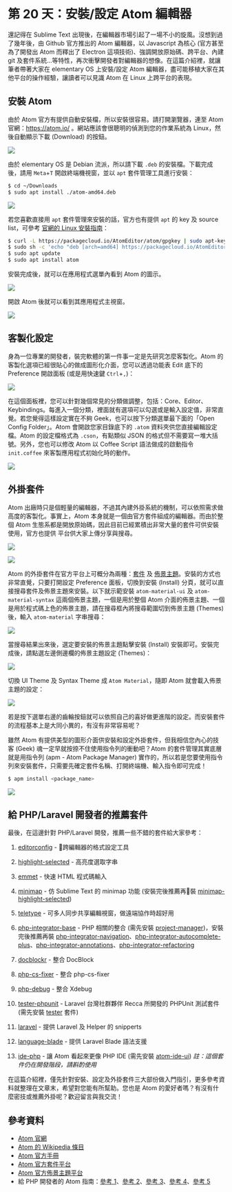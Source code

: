 # 第 20 天：安裝/設定 Atom 編輯器

還記得在 Sublime Text 出現後，在編輯器市場引起了一場不小的旋風。沒想到過了幾年後，由 Github 官方推出的 Atom 編輯器，以 Javascript 為核心 (官方甚至為了開發出 Atom 而釋出了 Electron 這項技術)、強調開放原始碼、跨平台、內建 git 及套件系統…等特性，再次衝擊開發者對編輯器的想像。在這篇介紹裡，就讓筆者帶著大家在 elementary OS 上安裝/設定 Atom 編輯器，盡可能移植大家在其他平台的操作經驗，讓讀者可以見識 Atom 在 Linux 上跨平台的表現。

## 安裝 Atom

由於 Atom 官方有提供自動安裝檔，所以安裝很容易。請打開瀏覽器，連至 Atom 官網：https://atom.io/ 。網站應該會很聰明的偵測到您的作業系統為 Linux，然後自動顯示下載 (Download) 的按鈕。

![](assets/day-20/install-atom-step1.png)

由於 elementary OS 是 Debian 流派，所以請下載 `.deb` 的安裝檔。下載完成後，請用 `Meta`+`T` 開啟終端機視窗，並以 `apt` 套件管理工具進行安裝：

```bash
$ cd ~/Downloads
$ sudo apt install ./atom-amd64.deb
```

![](assets/day-20/install-atom-step2.png)

若您喜歡直接用 `apt` 套件管理來安裝的話，官方也有提供 `apt` 的 key 及 source list，可參考 [官網的 Linux 安裝指南](http://flight-manual.atom.io/getting-started/sections/installing-atom/#platform-linux)：

```bash
$ curl -L https://packagecloud.io/AtomEditor/atom/gpgkey | sudo apt-key add -
$ sudo sh -c 'echo "deb [arch=amd64] https://packagecloud.io/AtomEditor/atom/any/ any main" > /etc/apt/sources.list.d/atom.list'
$ sudo apt update
$ sudo apt install atom
```

安裝完成後，就可以在應用程式選單內看到 Atom 的圖示。

![](assets/day-20/install-atom-step3.png)

開啟 Atom 後就可以看到其應用程式主視窗。

![](assets/day-20/install-atom-step4.png)

## 客製化設定

身為一位專業的開發者，裝完軟體的第一件事一定是先研究怎麼客製化。Atom 的客製化選項已經很貼心的做成圖形化介面，您可以透過功能表 Edit 底下的 Preference 開啟面板 (或是用快速鍵 `Ctrl`+`,`)：

![](assets/day-20/atom-settings-step1.png)

在這個面板裡，您可以針對幾個常見的分類做調整，包括：Core、Editor、Keybindings。每進入一個分類，裡面就有選項可以勾選或是輸入設定值，非常直覺。若您覺得這樣設定實在不夠 Geek，也可以按下分類選單最下面的「Open Config Folder」。Atom 會開啟您家目錄底下的 `.atom` 資料夾供您直接編輯設定檔。Atom 的設定檔格式為 `.cson`，有點類似 JSON 的格式但不需要寫一堆大括號。另外，您也可以修改 Atom 以 Coffee Script 語法做成的啟動指令 `init.coffee` 來客製應用程式初始化時的動作。

![](assets/day-20/atom-settings-step2.png)

## 外掛套件

Atom 出廠時只是個輕量的編輯器，不過其內建外掛系統的機制，可以依照需求做高度的客製化。事實上，Atom 本身就是一個由官方套件組成的編輯器。而由於整個 Atom 生態系都是開放原始碼，因此目前已經累積出非常大量的套件可供安裝使用，官方也提供 平台供大家上傳分享與搜尋。

![](assets/day-20/atom-packages-step1.png)

![](assets/day-20/atom-packages-step2.png)

Atom 的外掛套件在官方平台上可概分為兩種：[套件](https://atom.io/packages) 及 [佈景主題](https://atom.io/themes)。安裝的方式也非常直覺，只要打開設定 Preference 面板，切換到安裝 (Install) 分頁，就可以直接搜尋套件及佈景主題來安裝。以下就示範安裝 `atom-material-ui` 及 `atom-material-syntax` 這兩個佈景主題，一個是用於整個 Atom 介面的佈景主題、一個是用於程式碼上色的佈景主題，請在搜尋框內將搜尋範圍切到佈景主題 (Themes) 後，輸入 `atom-material` 字串搜尋：

![](assets/day-20/atom-packages-step3.png)

當搜尋結果出來後，選定要安裝的佈景主題點擊安裝 (Install) 安裝即可。安裝完成後，請點選左邊側邊欄的佈景主題設定 (Themes)：

![](assets/day-20/atom-packages-step4.png)

切換 UI Theme 及 Syntax Theme 成 `Atom Material`，隨即 Atom 就會載入佈景主題的設定：

![](assets/day-20/atom-packages-step5.png)

若是按下選單右邊的齒輪按鈕就可以依照自己的喜好做更進階的設定。而安裝套件的流程基本上是大同小異的，有沒有非常容易呢？

雖然 Atom 有提供美型的圖形介面供安裝和設定外掛套件，但我相信您內心的技客 (Geek) 魂一定早就按捺不住使用指令列的衝動吧？Atom 的套件管理其實底層就是用指令列 (apm - Atom Package Manager) 實作的，所以若是您要使用指令列來安裝套件，只需要先確定套件名稱、打開終端機、輸入指令即可完成！

```bash
$ apm install <package_name>
```

![](assets/day-20/atom-packages-step6.png)

## 給 PHP/Laravel 開發者的推薦套件

最後，在這邊針對 PHP/Laravel 開發，推薦一些不錯的套件給大家參考：

1. [editorconfig](https://atom.io/packages/editorconfig) - 跨編輯器的格式設定工具

2. [highlight-selected](https://atom.io/packages/highlight-selected) - 高亮度選取字串

3. [emmet](https://atom.io/packages/emmet) - 快速 HTML 程式碼輸入

4. [minimap](https://atom.io/packages/minimap) - 仿 Sublime Text 的 minimap 功能 (安裝完後推薦再裝 [minimap-highlight-selected](https://atom.io/packages/minimap-highlight-selected))

5. [teletype](https://atom.io/packages/teletype) - 可多人同步共享編輯視窗，做遠端協作時超好用

6. [php-integrator-base](https://atom.io/packages/php-integrator-base) - PHP 相關的整合 (需先安裝 [project-manager](https://atom.io/packages/project-manager))，安裝完後推薦再裝 [php-integrator-navigation](https://atom.io/packages/php-integrator-navigation)、[php-integrator-autocomplete-plus](https://atom.io/packages/php-integrator-autocomplete-plus)、[php-integrator-annotations](https://atom.io/packages/php-integrator-annotations)、[php-integrator-refactoring](https://atom.io/packages/php-integrator-refactoring)

7. [docblockr](https://atom.io/packages/docblockr) - 整合 DocBlock

8. [php-cs-fixer](https://atom.io/packages/php-cs-fixer) - 整合 php-cs-fixer

9. [php-debug](https://atom.io/packages/php-debug) - 整合 Xdebug

10. [tester-phpunit](https://atom.io/packages/tester-phpunit) - Laravel 台灣社群夥伴 Recca 所開發的 PHPUnit 測試套件 (需先安裝 [tester](https://atom.io/packages/tester) 套件)

11. [laravel](https://atom.io/packages/laravel) - 提供 Laravel 及 Helper 的 snipperts

12. [language-blade](https://atom.io/packages/language-blade) - 提供 Laravel Blade 語法支援

13. [ide-php](https://atom.io/packages/ide-php) - 讓 Atom 看起來更像 PHP IDE (需先安裝 [atom-ide-ui](https://atom.io/packages/atom-ide-ui)) *註：這個套件仍在開發階段，請斟酌使用*

在這篇介紹裡，僅先針對安裝、設定及外掛套件三大部份做入門指引，更多參考資料就整理在文章末，希望對您能有所幫助。您也是 Atom 的愛好者嗎？有沒有什麼密技或推薦外掛呢？歡迎留言與我交流！

## 參考資料

* [Atom 官網](https://atom.io/)
* [Atom 的 Wikipedia 條目](https://en.wikipedia.org/wiki/Atom_\(text_editor\))
* [Atom 官方手冊](http://flight-manual.atom.io/)
* [Atom 官方套件平台](https://atom.io/packages)
* [Atom 官方佈景主題平台](https://atom.io/themes)
* 給 PHP 開發者的 Atom 指南：[參考 1](https://php.earth/docs/interop/atom)、[參考 2](https://medium.com/@sergioserra/using-atom-io-for-php-development-c1d271f351b2)、[參考 3](https://medium.com/@gdiasdasilva/7-must-have-atom-packages-for-php-developers-1db6e4772a95)、[參考 4](https://medium.com/diegodev/atom-for-php-developers-9d8d16bbbaf8)、[參考 5](https://bitpress.io/php/laravel/2017/02/13/larasnippets-atom-plugin/)

